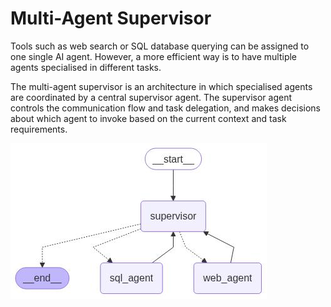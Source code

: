 # Multi-Agent Supervisor

Tools such as web search or SQL database querying can be assigned to one single AI agent. However, a more efficient way is to have multiple agents specialised in different tasks. 

The multi-agent supervisor is an architecture in which specialised agents are coordinated by a central supervisor agent. The supervisor agent controls the communication flow and task delegation, and makes decisions about which agent to invoke based on the current context and task requirements.

![multi_agent](https://github.com/tonytsoi/agent_supervisor/blob/main/multi_agent.jpg?raw=true)
